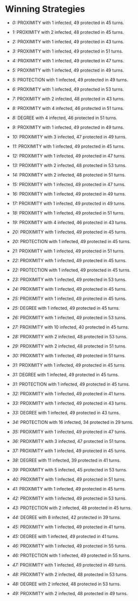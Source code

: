 # Winning Strategies

* _0:_ PROXIMITY with 1 infected, 49 protected in 45 turns.


* _1:_ PROXIMITY with 2 infected, 48 protected in 45 turns.


* _2:_ PROXIMITY with 1 infected, 49 protected in 43 turns.


* _3:_ PROXIMITY with 1 infected, 49 protected in 51 turns.


* _4:_ PROXIMITY with 1 infected, 49 protected in 47 turns.


* _5:_ PROXIMITY with 1 infected, 49 protected in 49 turns.


* _5:_ PROTECTION with 1 infected, 49 protected in 49 turns.


* _6:_ PROXIMITY with 1 infected, 49 protected in 53 turns.


* _7:_ PROXIMITY with 2 infected, 48 protected in 43 turns.


* _8:_ PROXIMITY with 4 infected, 46 protected in 51 turns.


* _8:_ DEGREE with 4 infected, 46 protected in 51 turns.


* _9:_ PROXIMITY with 1 infected, 49 protected in 49 turns.


* _10:_ PROXIMITY with 3 infected, 47 protected in 49 turns.


* _11:_ PROXIMITY with 1 infected, 49 protected in 45 turns.


* _12:_ PROXIMITY with 1 infected, 49 protected in 47 turns.


* _13:_ PROXIMITY with 2 infected, 48 protected in 53 turns.


* _14:_ PROXIMITY with 2 infected, 48 protected in 51 turns.


* _15:_ PROXIMITY with 1 infected, 49 protected in 47 turns.


* _16:_ PROXIMITY with 1 infected, 49 protected in 49 turns.


* _17:_ PROXIMITY with 1 infected, 49 protected in 49 turns.


* _18:_ PROXIMITY with 1 infected, 49 protected in 51 turns.


* _19:_ PROXIMITY with 4 infected, 46 protected in 43 turns.


* _20:_ PROXIMITY with 1 infected, 49 protected in 45 turns.


* _20:_ PROTECTION with 1 infected, 49 protected in 45 turns.


* _21:_ PROXIMITY with 1 infected, 49 protected in 51 turns.


* _22:_ PROXIMITY with 1 infected, 49 protected in 45 turns.


* _22:_ PROTECTION with 1 infected, 49 protected in 45 turns.


* _23:_ PROXIMITY with 1 infected, 49 protected in 53 turns.


* _24:_ PROXIMITY with 1 infected, 49 protected in 45 turns.


* _25:_ PROXIMITY with 1 infected, 49 protected in 45 turns.


* _25:_ DEGREE with 1 infected, 49 protected in 45 turns.


* _26:_ PROXIMITY with 1 infected, 49 protected in 53 turns.


* _27:_ PROXIMITY with 10 infected, 40 protected in 45 turns.


* _28:_ PROXIMITY with 2 infected, 48 protected in 53 turns.


* _29:_ PROXIMITY with 2 infected, 48 protected in 51 turns.


* _30:_ PROXIMITY with 1 infected, 49 protected in 51 turns.


* _31:_ PROXIMITY with 1 infected, 49 protected in 45 turns.


* _31:_ DEGREE with 1 infected, 49 protected in 45 turns.


* _31:_ PROTECTION with 1 infected, 49 protected in 45 turns.


* _32:_ PROXIMITY with 1 infected, 49 protected in 41 turns.


* _33:_ PROXIMITY with 1 infected, 49 protected in 43 turns.


* _33:_ DEGREE with 1 infected, 49 protected in 43 turns.


* _34:_ PROTECTION with 16 infected, 34 protected in 29 turns.


* _35:_ PROXIMITY with 1 infected, 49 protected in 47 turns.


* _36:_ PROXIMITY with 3 infected, 47 protected in 51 turns.


* _37:_ PROXIMITY with 1 infected, 49 protected in 45 turns.


* _38:_ DEGREE with 11 infected, 39 protected in 41 turns.


* _39:_ PROXIMITY with 5 infected, 45 protected in 53 turns.


* _40:_ PROXIMITY with 1 infected, 49 protected in 51 turns.


* _41:_ PROXIMITY with 1 infected, 49 protected in 45 turns.


* _42:_ PROXIMITY with 1 infected, 49 protected in 53 turns.


* _43:_ PROTECTION with 2 infected, 48 protected in 45 turns.


* _44:_ DEGREE with 8 infected, 42 protected in 39 turns.


* _45:_ PROXIMITY with 1 infected, 49 protected in 41 turns.


* _45:_ DEGREE with 1 infected, 49 protected in 41 turns.


* _46:_ PROXIMITY with 1 infected, 49 protected in 55 turns.


* _46:_ PROTECTION with 1 infected, 49 protected in 55 turns.


* _47:_ PROXIMITY with 1 infected, 49 protected in 49 turns.


* _48:_ PROXIMITY with 2 infected, 48 protected in 53 turns.


* _48:_ DEGREE with 2 infected, 48 protected in 53 turns.


* _49:_ PROXIMITY with 2 infected, 48 protected in 49 turns.


